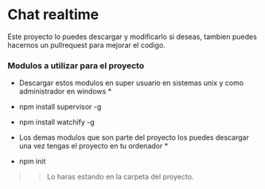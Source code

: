 # Chat realtime

Este proyecto lo puedes descargar y modificarlo si deseas, tambien puedes hacernos un pullrequest para mejorar el codigo.

### Modulos a utilizar para el proyecto

* Descargar estos modulos en super usuario en sistemas unix y como administrador en windows *

* npm install supervisor -g
* npm install watchify -g

* Los demas modulos que son parte del proyecto los puedes descargar una vez tengas el proyecto en tu ordenador *
* npm init
> > Lo haras estando en la carpeta del proyecto.
